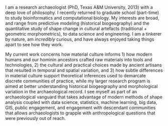 I am a research archaeologist (PhD, Texas A&M University, 2013) with a deep love of philosophy. I recently returned to graduate school (part-time) to study bioinformatics and computational biology. My interests are broad, and range from predictive modeling (historical biogeography) and the quantitative study of shape change in cultural artefacts (traditional + geometric morphometrics), to data science and engineering. I am a tinkerer by nature, am _incredibly_ curious, and have always enjoyed taking things apart to see how they work.

My current work concerns how material culture informs 1) how modern humans and our hominin ancestors crafted raw materials into tools and technologies, 2) the cultural and practical choices made by ancient artisans that resulted in temporal and spatial variation, and 3) how subtle differences in material culture support theoretical inferences used to demarcate discrete communities of practice, while my larger research program is aimed at better understanding historical biogeography and morphological variation in the archaeological record. I see myself as part of an archaeological vanguard that takes advantage of modern methods of shape analysis coupled with data science, statistics, machine learning, big data, GIS, public engagement, and engagement with descendant communities that allows archaeologists to grapple with anthropological questions that were previously out of reach.
